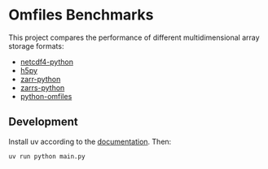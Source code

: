 # Omfiles Benchmarks

This project compares the performance of different multidimensional array storage formats:

- [netcdf4-python](https://github.com/Unidata/netcdf4-python)
- [h5py](https://github.com/h5py/h5py)
- [zarr-python](https://github.com/zarr-developers/zarr-python/)
- [zarrs-python](https://github.com/zarrs/zarrs-python)
- [python-omfiles](https://github.com/open-meteo/python-omfiles/)

## Development

Install uv according to the [documentation](https://docs.astral.sh/uv/getting-started/installation/). Then:

```
uv run python main.py
```
